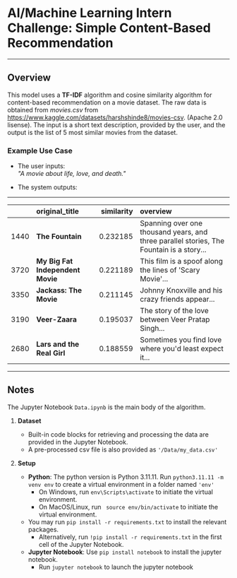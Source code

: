 # AI/Machine Learning Intern Challenge: Simple Content-Based Recommendation

---

## Overview

This model uses a **TF-IDF** algorithm and cosine similarity algorithm for content-based recommendation on a movie dataset. The raw data is obtained from *movies.csv* from https://www.kaggle.com/datasets/harshshinde8/movies-csv. (Apache 2.0 lisense). The input is a short text description, provided by the user, and the output is the list of 5 most similar movies from the dataset.

### Example Use Case

- The user inputs:  
  *"A movie about life, love, and death."*  

- The system outputs:
---

|      | original_title                | similarity | overview                                                                                                           |
|-----:|:------------------------------|-----------:|:-------------------------------------------------------------------------------------------------------------------|
| 1440 | **The Fountain**             | 0.232185   | Spanning over one thousand years, and three parallel stories, The Fountain is a story...                           |
| 3720 | **My Big Fat Independent Movie** | 0.221189   | This film is a spoof along the lines of 'Scary Movie'...                                                           |
| 3350 | **Jackass: The Movie**       | 0.211145   | Johnny Knoxville and his crazy friends appear...                                                                   |
| 3190 | **Veer-Zaara**               | 0.195037   | The story of the love between Veer Pratap Singh...                                                                 |
| 2680 | **Lars and the Real Girl**   | 0.188559   | Sometimes you find love where you'd least expect it...                                                             |


---

## Notes
The Jupyter Notebook ```Data.ipynb``` is the main body of the algorithm.
1. **Dataset**  
   - Built-in code blocks for retrieving and processing the data are provided in the Jupyter Notebook.
   - A pre-processed csv file is also provided as ```'/Data/my_data.csv'```

2. **Setup**  
   - **Python**: The python version is Python 3.11.11. Run ```python3.11.11 -m venv env``` to create a virtual environment in a folder named ```'env'```
      - On Windows, run ```env\Scripts\activate``` to initiate the virtual environment.
      - On MacOS/Linux, run ``` source env/bin/activate``` to initiate the virtual environment.
   - You may run ```pip install -r requirements.txt``` to install the relevant packages. 
      - Alternatively, run ```!pip install -r requirements.txt``` in the first cell of the Jupyter Notebook.
   - **Jupyter Notebook**: Use ```pip install notebook``` to install the jupyter notebook.
      - Run ```jupyter notebook``` to launch the jupyter notebook


